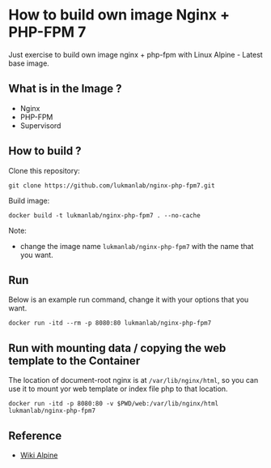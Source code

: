 # How to build own image Nginx + PHP-FPM 7
Just exercise to build own image nginx + php-fpm with Linux Alpine - Latest base image.

## What is in the Image ?
- Nginx
- PHP-FPM
- Supervisord

## How to build ?

Clone this repository:
```
git clone https://github.com/lukmanlab/nginx-php-fpm7.git
```

Build image:
```
docker build -t lukmanlab/nginx-php-fpm7 . --no-cache
```

Note:
  - change the image name `lukmanlab/nginx-php-fpm7` with the name that you want.

## Run

Below is an example run command, change it with your options that you want.
```
docker run -itd --rm -p 8080:80 lukmanlab/nginx-php-fpm7
```

## Run with mounting data / copying the web template to the Container

The location of document-root nginx is at `/var/lib/nginx/html`, so you can use it to mount yor web template or index file php to that location.
```
docker run -itd -p 8080:80 -v $PWD/web:/var/lib/nginx/html lukmanlab/nginx-php-fpm7
```

## Reference
- [Wiki Alpine](https://wiki.alpinelinux.org/wiki/Nginx_with_PHP#Configuration_of_PHP7)